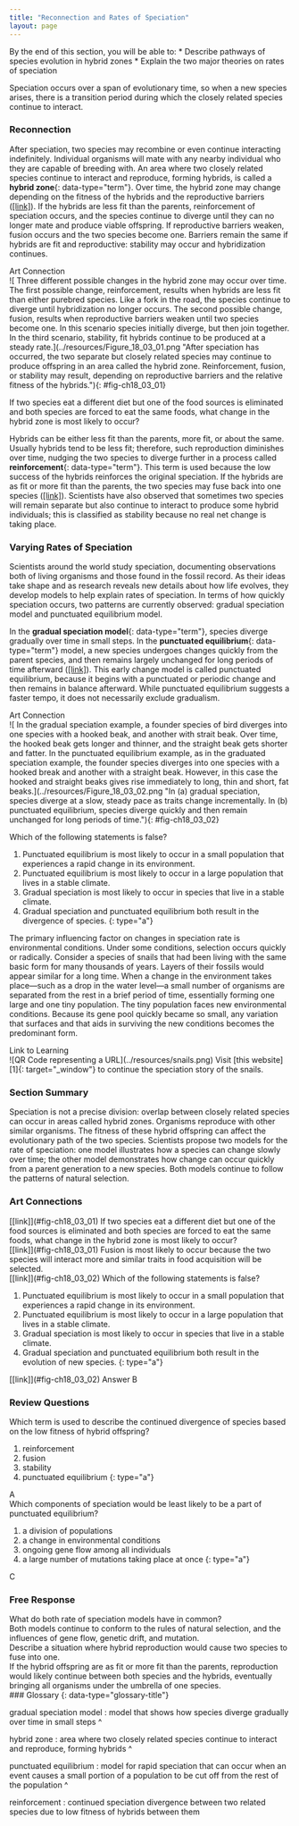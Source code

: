 ```yaml
---
title: "Reconnection and Rates of Speciation"
layout: page
---
```



<div data-type="abstract" markdown="1">
By the end of this section, you will be able to:
* Describe pathways of species evolution in hybrid zones
* Explain the two major theories on rates of speciation

</div>

Speciation occurs over a span of evolutionary time, so when a new species arises, there is a transition period during which the closely related species continue to interact.

### Reconnection

After speciation, two species may recombine or even continue interacting indefinitely. Individual organisms will mate with any nearby individual who they are capable of breeding with. An area where two closely related species continue to interact and reproduce, forming hybrids, is called a **hybrid zone**{: data-type="term"}. Over time, the hybrid zone may change depending on the fitness of the hybrids and the reproductive barriers ([\[link\]](#fig-ch18_03_01)). If the hybrids are less fit than the parents, reinforcement of speciation occurs, and the species continue to diverge until they can no longer mate and produce viable offspring. If reproductive barriers weaken, fusion occurs and the two species become one. Barriers remain the same if hybrids are fit and reproductive: stability may occur and hybridization continues.

<div data-type="note" data-has-label="true" class="art-connection" data-label="" markdown="1">
<div data-type="title">
Art Connection
</div>
![  Three different possible changes in the hybrid zone may occur over time. The first possible change, reinforcement, results when hybrids are less fit than either purebred species. Like a fork in the road, the species continue to diverge until hybridization no longer occurs. The second possible change, fusion, results when reproductive barriers weaken until two species become one. In this scenario species initially diverge, but then join together. In the third scenario, stability, fit hybrids continue to be produced at a steady rate.](../resources/Figure_18_03_01.png "After speciation has occurred, the two separate but closely related species may continue to produce offspring in an area called the hybrid zone. Reinforcement, fusion, or stability may result, depending on reproductive barriers and the relative fitness of the hybrids."){: #fig-ch18_03_01}


If two species eat a different diet but one of the food sources is eliminated and both species are forced to eat the same foods, what change in the hybrid zone is most likely to occur?

<!--<para><link target-id="fig-ch18_03_01" document=""/>Fusion is most likely to occur because the two species will interact more and similar traits in food acquisition will be selected.</para>-->

</div>

Hybrids can be either less fit than the parents, more fit, or about the same. Usually hybrids tend to be less fit; therefore, such reproduction diminishes over time, nudging the two species to diverge further in a process called **reinforcement**{: data-type="term"}. This term is used because the low success of the hybrids reinforces the original speciation. If the hybrids are as fit or more fit than the parents, the two species may fuse back into one species ([\[link\]](#fig-ch18_03_02)). Scientists have also observed that sometimes two species will remain separate but also continue to interact to produce some hybrid individuals; this is classified as stability because no real net change is taking place.

### Varying Rates of Speciation

Scientists around the world study speciation, documenting observations both of living organisms and those found in the fossil record. As their ideas take shape and as research reveals new details about how life evolves, they develop models to help explain rates of speciation. In terms of how quickly speciation occurs, two patterns are currently observed: gradual speciation model and punctuated equilibrium model.

In the **gradual speciation model**{: data-type="term"}, species diverge gradually over time in small steps. In the **punctuated equilibrium**{: data-type="term"} model, a new species undergoes changes quickly from the parent species, and then remains largely unchanged for long periods of time afterward ([\[link\]](#fig-ch18_03_02)). This early change model is called punctuated equilibrium, because it begins with a punctuated or periodic change and then remains in balance afterward. While punctuated equilibrium suggests a faster tempo, it does not necessarily exclude gradualism.

<div data-type="note" data-has-label="true" class="art-connection" data-label="" markdown="1">
<div data-type="title">
Art Connection
</div>
![ In the gradual speciation example, a founder species of bird diverges into one species with a hooked beak, and another with strait beak. Over time, the hooked beak gets longer and thinner, and the straight beak gets shorter and fatter. In the punctuated equilibrium example, as in the graduated speciation example, the founder species diverges into one species with a hooked break and another with a straight beak. However, in this case the hooked and straight beaks gives rise immediately to long, thin and short, fat beaks.](../resources/Figure_18_03_02.png "In (a) gradual speciation, species diverge at a slow, steady pace as traits change incrementally. In (b) punctuated equilibrium, species diverge quickly and then remain unchanged for long periods of time."){: #fig-ch18_03_02}


Which of the following statements is false?

1.  Punctuated equilibrium is most likely to occur in a small population that experiences a rapid change in its environment.
2.  Punctuated equilibrium is most likely to occur in a large population that lives in a stable climate.
3.  Gradual speciation is most likely to occur in species that live in a stable climate.
4.  Gradual speciation and punctuated equilibrium both result in the divergence of species.
{: type="a"}

<!--<para><link target-id="fig-ch18_03_02" document=""/> B</para>-->

</div>

The primary influencing factor on changes in speciation rate is environmental conditions. Under some conditions, selection occurs quickly or radically. Consider a species of snails that had been living with the same basic form for many thousands of years. Layers of their fossils would appear similar for a long time. When a change in the environment takes place—such as a drop in the water level—a small number of organisms are separated from the rest in a brief period of time, essentially forming one large and one tiny population. The tiny population faces new environmental conditions. Because its gene pool quickly became so small, any variation that surfaces and that aids in surviving the new conditions becomes the predominant form.

<div data-type="note" data-has-label="true" class="interactive" data-label="" markdown="1">
<div data-type="title">
Link to Learning
</div>
<span data-type="media" data-alt="QR Code representing a URL"> ![QR Code representing a URL](../resources/snails.png) </span>
Visit [this website][1]{: target="_window"} to continue the speciation story of the snails.

</div>

### Section Summary

Speciation is not a precise division: overlap between closely related species can occur in areas called hybrid zones. Organisms reproduce with other similar organisms. The fitness of these hybrid offspring can affect the evolutionary path of the two species. Scientists propose two models for the rate of speciation: one model illustrates how a species can change slowly over time; the other model demonstrates how change can occur quickly from a parent generation to a new species. Both models continue to follow the patterns of natural selection.

### Art Connections

<div data-type="exercise">
<div data-type="problem" markdown="1">
[[link]](#fig-ch18_03_01) If two species eat a different diet but one of the food sources is eliminated and both species are forced to eat the same foods, what change in the hybrid zone is most likely to occur?

</div>
<div data-type="solution" markdown="1">
[[link]](#fig-ch18_03_01) Fusion is most likely to occur because the two species will interact more and similar traits in food acquisition will be selected.

</div>
</div>

<div data-type="exercise">
<div data-type="problem" markdown="1">
[[link]](#fig-ch18_03_02) Which of the following statements is false?

1.  Punctuated equilibrium is most likely to occur in a small population that experiences a rapid change in its environment.
2.  Punctuated equilibrium is most likely to occur in a large population that lives in a stable climate.
3.  Gradual speciation is most likely to occur in species that live in a stable climate.
4.  Gradual speciation and punctuated equilibrium both result in the evolution of new species.
{: type="a"}

</div>
<div data-type="solution" markdown="1">
[[link]](#fig-ch18_03_02) Answer B

</div>
</div>

### Review Questions

<div data-type="exercise">
<div data-type="problem" markdown="1">
Which term is used to describe the continued divergence of species based on the low fitness of hybrid offspring?

1.  reinforcement
2.  fusion
3.  stability
4.  punctuated equilibrium
{: type="a"}

</div>
<div data-type="solution" markdown="1">
A

</div>
</div>

<div data-type="exercise">
<div data-type="problem" markdown="1">
Which components of speciation would be least likely to be a part of punctuated equilibrium?

1.  a division of populations
2.  a change in environmental conditions
3.  ongoing gene flow among all individuals
4.  a large number of mutations taking place at once
{: type="a"}

</div>
<div data-type="solution" markdown="1">
C

</div>
</div>

### Free Response

<div data-type="exercise">
<div data-type="problem" markdown="1">
What do both rate of speciation models have in common?

</div>
<div data-type="solution" markdown="1">
Both models continue to conform to the rules of natural selection, and the influences of gene flow, genetic drift, and mutation.

</div>
</div>

<div data-type="exercise">
<div data-type="problem" markdown="1">
Describe a situation where hybrid reproduction would cause two species to fuse into one.

</div>
<div data-type="solution" markdown="1">
If the hybrid offspring are as fit or more fit than the parents, reproduction would likely continue between both species and the hybrids, eventually bringing all organisms under the umbrella of one species.

</div>
</div>

<div data-type="glossary" markdown="1">
### Glossary
{: data-type="glossary-title"}

gradual speciation model
: model that shows how species diverge gradually over time in small steps
^

hybrid zone
: area where two closely related species continue to interact and reproduce, forming hybrids
^

punctuated equilibrium
: model for rapid speciation that can occur when an event causes a small portion of a population to be cut off from the rest of the population
^

reinforcement
: continued speciation divergence between two related species due to low fitness of hybrids between them

</div>



[1]: http://openstaxcollege.org/l/snails
